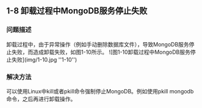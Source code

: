 ## 1-8  卸载过程中MongoDB服务停止失败
### 问题描述
卸载过程中，由于异常操作（例如手动删除数据库文件），导致MongoDB服务停止失败，而造成卸载失败，如图1-10所示。
![图1-10卸载过程中MongoDB服务停止失败](img/1-10.jpg ''1-10'')

### 解决方法
可以使用Linux中kill或者pkill命令强制停止MongoDB。例如使用pkill mongodb命令，之后再进行卸载操作。

